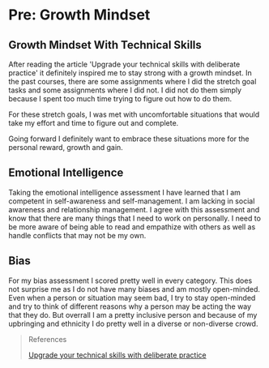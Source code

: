 # Pre: Growth Mindset

## Growth Mindset With Technical Skills

After reading the article 'Upgrade your technical skills with deliberate practice' it definitely inspired me to stay strong with a growth mindset. In the past courses, there are some assignments where I did the stretch goal tasks and some assignments where I did not. I did not do them simply because I spent too much time trying to figure out how to do them. 

For these stretch goals, I was met with uncomfortable situations that would take my effort and time to figure out and complete. 

Going forward I definitely want to embrace these situations more for the personal reward, growth and gain. 

## Emotional Intelligence

Taking the emotional intelligence assessment I have learned that I am competent in self-awareness and self-management. I am lacking in social awareness and relationship management. I agree with this assessment and know that there are many things that I need to work on personally. I need to be more aware of being able to read and empathize with others as well as handle conflicts that may not be my own. 

## Bias 

For my bias assessment I scored pretty well in every category. This does not surprise me as I do not have many biases and am mostly open-minded. Even when a person or situation may seem bad, I try to stay open-minded and try to think of different reasons why a person may be acting the way that they do. But overrall I am a pretty inclusive person and because of my upbringing and ethnicity I do pretty well in a diverse or non-diverse crowd.


> References
>
>[Upgrade your technical skills with deliberate practice](https://web.archive.org/web/20160616225417/http://www.happybearsoftware.com/upgrade-your-technical-skills-with-deliberate-practice)